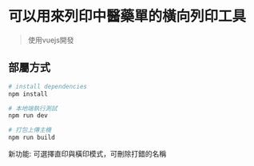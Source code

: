 # 可以用來列印中醫藥單的橫向列印工具

> 使用vuejs開發

## 部屬方式

``` bash
# install dependencies
npm install

# 本地端執行測試
npm run dev

# 打包上傳主機
npm run build

```
新功能:
可選擇直印與橫印模式，可刪除打錯的名稱